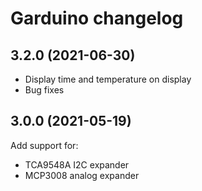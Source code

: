 Garduino changelog
==================

3.2.0 (2021-06-30)
------------------

- Display time and temperature on display
- Bug fixes

3.0.0 (2021-05-19)
------------------

Add support for:

- TCA9548A I2C expander
- MCP3008 analog expander
